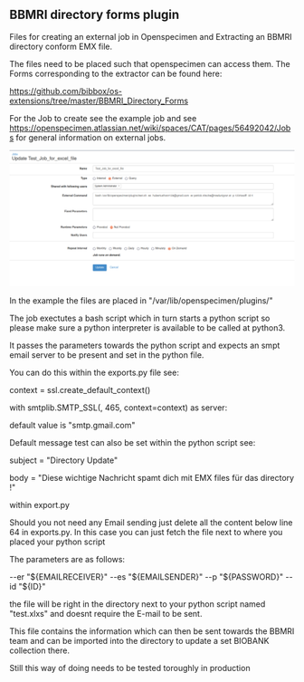 ## BBMRI directory forms plugin

Files for creating an external job in Openspecimen and Extracting an BBMRI directory conform EMX file.

The files need to be placed such that openspecimen can access them. The Forms corresponding to the extractor can be found here:

https://github.com/bibbox/os-extensions/tree/master/BBMRI_Directory_Forms

For the Job to create see the example job and see https://openspecimen.atlassian.net/wiki/spaces/CAT/pages/56492042/Jobs for general information on external jobs.

![Example Job](Job.png)

In the example the files are placed in "/var/lib/openspecimen/plugins/"

The job exectutes a bash script which in turn starts a python script so please make sure a python interpreter is available to be called at python3.

It passes the parameters towards the python script and expects an smpt email server to be present and set in the python file.

You can do this within the exports.py file see:

context = ssl.create_default_context()

with smtplib.SMTP_SSL(<your-server-here>, 465, context=context) as server:

default value is "smtp.gmail.com"
  
Default message test can also be set within the python script see:
  
subject = "Directory Update"

body = "Diese wichtige Nachricht spamt dich mit EMX files für das directory !"
  
within export.py
  
Should you not need any Email sending just delete all the content below line 64 in exports.py. In this case you can just fetch the file next to where you placed your python script
  
The parameters are as follows:

--er "${EMAILRECEIVER}"  --es "${EMAILSENDER}" --p "${PASSWORD}" --id "${ID}"
  
the file will be right in the directory next to your python script named "test.xlxs" and doesnt require the E-mail to be sent.

This file contains the information which can then be sent towards the BBMRI team and can be imported into the directory to update a set BIOBANK collection there.

Still this way of doing needs to be tested toroughly in production 
